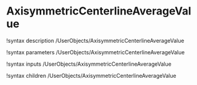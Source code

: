 <!-- MOOSE Documentation Stub: Remove this when content is added. -->

# AxisymmetricCenterlineAverageValue
!syntax description /UserObjects/AxisymmetricCenterlineAverageValue

!syntax parameters /UserObjects/AxisymmetricCenterlineAverageValue

!syntax inputs /UserObjects/AxisymmetricCenterlineAverageValue

!syntax children /UserObjects/AxisymmetricCenterlineAverageValue
